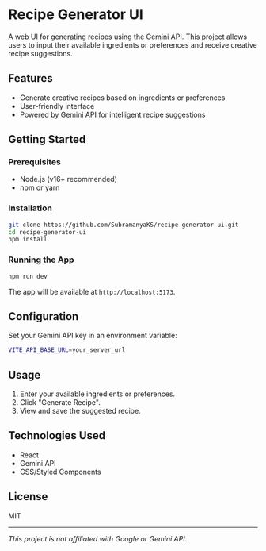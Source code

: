 # Recipe Generator UI

A web UI for generating recipes using the Gemini API. This project allows users to input their available ingredients or preferences and receive creative recipe suggestions.

## Features

- Generate creative recipes based on ingredients or preferences
- User-friendly interface
- Powered by Gemini API for intelligent recipe suggestions

## Getting Started

### Prerequisites

- Node.js (v16+ recommended)
- npm or yarn

### Installation

```bash
git clone https://github.com/SubramanyaKS/recipe-generator-ui.git
cd recipe-generator-ui
npm install
```

### Running the App

```bash
npm run dev
```

The app will be available at `http://localhost:5173`.

## Configuration

Set your Gemini API key in an environment variable:

```bash
VITE_API_BASE_URL=your_server_url
```

## Usage

1. Enter your available ingredients or preferences.
2. Click "Generate Recipe".
3. View and save the suggested recipe.

## Technologies Used

- React
- Gemini API
- CSS/Styled Components

## License

MIT

---

*This project is not affiliated with Google or Gemini API.*